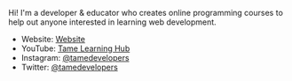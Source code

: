 Hi! I'm a developer & educator who creates online programming courses to help out anyone interested in learning web development.

- Website: [Website](https://tametemplates.com/)
- YouTube: [Tame Learning Hub](https://www.youtube.com/channel/tamelearninghub)
- Instagram: [@tamedevelopers](https://www.instagram.com/tamedevelopers/) 
- Twitter: [@tamedevelopers](https://twitter.com/tamedevelopers)
<!--
**tamedevelopers/tamedevelopers** is a ✨ _special_ ✨ repository because its `README.md` (this file) appears on your GitHub profile.

Here are some ideas to get you started:

- 🔭 I’m currently working on ...
- 🌱 I’m currently learning ...
- 👯 I’m looking to collaborate on ...
- 🤔 I’m looking for help with ...
- 💬 Ask me about ...
- 📫 How to reach me: ...
- 😄 Pronouns: ...
- ⚡ Fun fact: ...
-->
